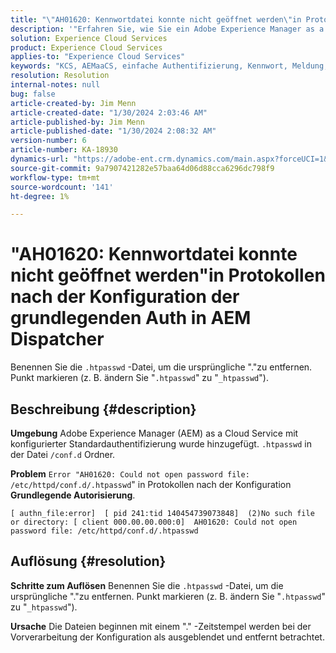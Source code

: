 ```yaml
---
title: "\"AH01620: Kennwortdatei konnte nicht geöffnet werden\"in Protokollen nach der Konfiguration der grundlegenden Auth in AEM Dispatcher"
description: '"Erfahren Sie, wie Sie ein Adobe Experience Manager as a Cloud Service-Problem lösen können, bei dem nach der Konfiguration der einfachen Authentifizierung der Fehler "AH01620\"in den Protokollen angezeigt wird."'
solution: Experience Cloud Services
product: Experience Cloud Services
applies-to: "Experience Cloud Services"
keywords: "KCS, AEMaaCS, einfache Authentifizierung, Kennwort, Meldung, Protokolle, AEM, Dispatcher, Adobe Experience Manager, AH01620, Fehlerbehebung"
resolution: Resolution
internal-notes: null
bug: false
article-created-by: Jim Menn
article-created-date: "1/30/2024 2:03:46 AM"
article-published-by: Jim Menn
article-published-date: "1/30/2024 2:08:32 AM"
version-number: 6
article-number: KA-18930
dynamics-url: "https://adobe-ent.crm.dynamics.com/main.aspx?forceUCI=1&pagetype=entityrecord&etn=knowledgearticle&id=77150dc9-13bf-ee11-9079-6045bd006268"
source-git-commit: 9a7907421282e57baa64d06d88cca6296dc798f9
workflow-type: tm+mt
source-wordcount: '141'
ht-degree: 1%

---
```


# &quot;AH01620: Kennwortdatei konnte nicht geöffnet werden&quot;in Protokollen nach der Konfiguration der grundlegenden Auth in AEM Dispatcher


Benennen Sie die `.htpasswd` -Datei, um die ursprüngliche &quot;.&quot;zu entfernen. Punkt markieren (z. B. ändern Sie &quot;`.htpasswd`&quot; zu &quot;`_htpasswd`&quot;).

## Beschreibung {#description}


<b>Umgebung</b>
Adobe Experience Manager (AEM) as a Cloud Service mit konfigurierter Standardauthentifizierung wurde hinzugefügt. `.htpasswd` in der Datei `/conf.d` Ordner.

<b>Problem</b>
`Error "AH01620: Could not open password file: /etc/httpd/conf.d/.htpasswd`&quot; in Protokollen nach der Konfiguration <b>Grundlegende Autorisierung</b>.


```
[ authn_file:error]  [ pid 241:tid 140454739073848]  (2)No such file or directory: [ client 000.00.00.000:0]  AH01620: Could not open password file: /etc/httpd/conf.d/.htpasswd
```





## Auflösung {#resolution}


<b>Schritte zum Auflösen</b>
Benennen Sie die `.htpasswd` -Datei, um die ursprüngliche &quot;.&quot;zu entfernen. Punkt markieren (z. B. ändern Sie &quot;`.htpasswd`&quot; zu &quot;`_htpasswd`&quot;).

<b>Ursache</b>
Die Dateien beginnen mit einem &quot;.&quot; -Zeitstempel werden bei der Vorverarbeitung der Konfiguration als ausgeblendet und entfernt betrachtet.
